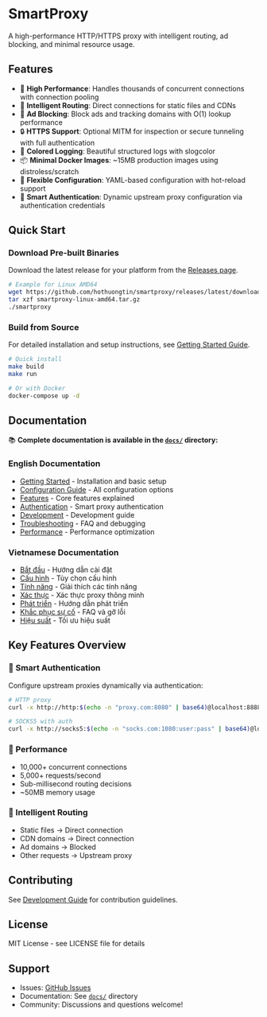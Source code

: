 # SmartProxy

A high-performance HTTP/HTTPS proxy with intelligent routing, ad blocking, and minimal resource usage.

## Features

- 🚀 **High Performance**: Handles thousands of concurrent connections with connection pooling
- 🎯 **Intelligent Routing**: Direct connections for static files and CDNs
- 🚫 **Ad Blocking**: Block ads and tracking domains with O(1) lookup performance
- 🔒 **HTTPS Support**: Optional MITM for inspection or secure tunneling with full authentication
- 🌈 **Colored Logging**: Beautiful structured logs with slogcolor
- 📦 **Minimal Docker Images**: ~15MB production images using distroless/scratch
- 🔧 **Flexible Configuration**: YAML-based configuration with hot-reload support
- 🔐 **Smart Authentication**: Dynamic upstream proxy configuration via authentication credentials

## Quick Start

### Download Pre-built Binaries

Download the latest release for your platform from the [Releases page](https://github.com/hothuongtin/smartproxy/releases).

```bash
# Example for Linux AMD64
wget https://github.com/hothuongtin/smartproxy/releases/latest/download/smartproxy-linux-amd64.tar.gz
tar xzf smartproxy-linux-amd64.tar.gz
./smartproxy
```

### Build from Source

For detailed installation and setup instructions, see [Getting Started Guide](docs/en/getting-started.md).

```bash
# Quick install
make build
make run

# Or with Docker
docker-compose up -d
```

## Documentation

📚 **Complete documentation is available in the [`docs/`](docs/) directory:**

### English Documentation
- [Getting Started](docs/en/getting-started.md) - Installation and basic setup
- [Configuration Guide](docs/en/configuration.md) - All configuration options
- [Features](docs/en/features.md) - Core features explained
- [Authentication](docs/en/authentication.md) - Smart proxy authentication
- [Development](docs/en/development.md) - Development guide
- [Troubleshooting](docs/en/troubleshooting.md) - FAQ and debugging
- [Performance](docs/en/performance.md) - Performance optimization

### Vietnamese Documentation
- [Bắt đầu](docs/vi/getting-started_vi.md) - Hướng dẫn cài đặt
- [Cấu hình](docs/vi/configuration_vi.md) - Tùy chọn cấu hình
- [Tính năng](docs/vi/features_vi.md) - Giải thích các tính năng
- [Xác thực](docs/vi/authentication_vi.md) - Xác thực proxy thông minh
- [Phát triển](docs/vi/development_vi.md) - Hướng dẫn phát triển
- [Khắc phục sự cố](docs/vi/troubleshooting_vi.md) - FAQ và gỡ lỗi
- [Hiệu suất](docs/vi/performance_vi.md) - Tối ưu hiệu suất

## Key Features Overview

### 🔐 Smart Authentication
Configure upstream proxies dynamically via authentication:
```bash
# HTTP proxy
curl -x http://http:$(echo -n "proxy.com:8080" | base64)@localhost:8888 http://ipinfo.io

# SOCKS5 with auth
curl -x http://socks5:$(echo -n "socks.com:1080:user:pass" | base64)@localhost:8888 http://ipinfo.io
```

### 🚀 Performance
- 10,000+ concurrent connections
- 5,000+ requests/second
- Sub-millisecond routing decisions
- ~50MB memory usage

### 🎯 Intelligent Routing
- Static files → Direct connection
- CDN domains → Direct connection  
- Ad domains → Blocked
- Other requests → Upstream proxy

## Contributing

See [Development Guide](docs/en/development.md) for contribution guidelines.

## License

MIT License - see LICENSE file for details

## Support

- Issues: [GitHub Issues](https://github.com/hothuongtin/smartproxy/issues)
- Documentation: See [`docs/`](docs/) directory
- Community: Discussions and questions welcome!